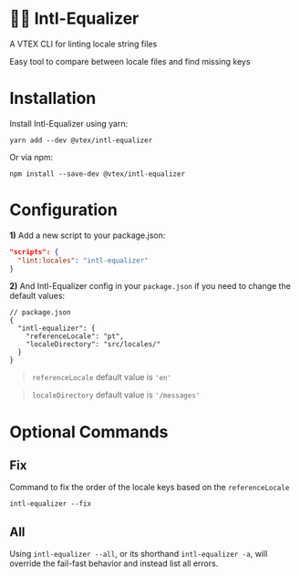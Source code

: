 # 👯‍♂️ Intl-Equalizer

A VTEX CLI for linting locale string files

Easy tool to compare between locale files and find missing keys

# Installation

Install Intl-Equalizer using yarn:

`yarn add --dev @vtex/intl-equalizer`

Or via npm:

`npm install --save-dev @vtex/intl-equalizer`

# Configuration

**1)** Add a new script to your package.json:

```json
"scripts": {
  "lint:locales": "intl-equalizer"
}
```

**2)** And Intl-Equalizer config in your `package.json` if you need to change the default values:

```
// package.json
{
  "intl-equalizer": {
    "referenceLocale": "pt",
    "localeDirectory": "src/locales/"
  }
}
```

> `referenceLocale` default value is `'en'`

> `localeDirectory` default value is `'/messages'`

# Optional Commands

## Fix

Command to fix the order of the locale keys based on the `referenceLocale`

```
intl-equalizer --fix
```

## All

Using `intl-equalizer --all`, or its shorthand `intl-equalizer -a`, will override the fail-fast behavior and instead list all errors.
